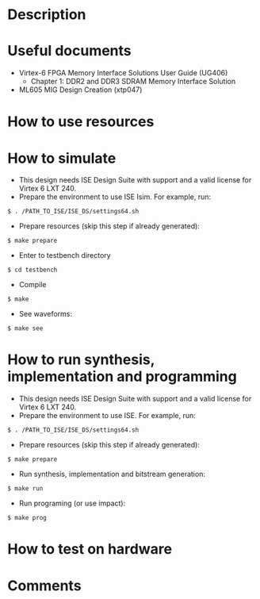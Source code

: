 # Description

# Useful documents

* Virtex-6 FPGA Memory Interface Solutions User Guide (UG406)
  * Chapter 1: DDR2 and DDR3 SDRAM Memory Interface Solution
* ML605 MIG Design Creation (xtp047)

# How to use resources

# How to simulate

* This design needs ISE Design Suite with support and a valid license for Virtex 6 LXT 240.
* Prepare the environment to use ISE Isim. For example, run:
```
$ . /PATH_TO_ISE/ISE_DS/settings64.sh
```
* Prepare resources (skip this step if already generated):
```
$ make prepare
```
* Enter to testbench directory
```
$ cd testbench
```
* Compile
```
$ make
```
* See waveforms:
```
$ make see
```

# How to run synthesis, implementation and programming

* This design needs ISE Design Suite with support and a valid license for Virtex 6 LXT 240.
* Prepare the environment to use ISE. For example, run:
```
$ . /PATH_TO_ISE/ISE_DS/settings64.sh
```
* Prepare resources (skip this step if already generated):
```
$ make prepare
```
* Run synthesis, implementation and bitstream generation:
```
$ make run
```
* Run programing (or use impact):
```
$ make prog
```

# How to test on hardware

# Comments

